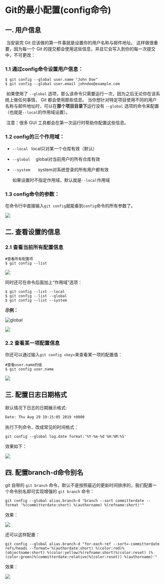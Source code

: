 # Git的最小配置(config命令)

## 一. 用户信息

​	当安装完 Git 应该做的第一件事就是设置你的用户名称与邮件地址。 这样做很重要，因为每一个 Git 的提交都会使用这些信息，并且它会写入到你的每一次提交中，不可更改：

### 1.1 通过config命令设置用户信息：

```console
$ git config --global user.name "John Doe"
$ git config --global user.email johndoe@example.com
```

​	 如果使用了 `--global` 选项，那么该命令只需要运行一次，因为之后无论你在该系统上做任何事情， Git 都会使用那些信息。 当你想针对特定项目使用不同的用户名称与邮件地址时，可以在**那个项目目录下**运行没有 `--global` 选项的命令来配置（也就是`--local`的作用域设置）。

​	注意：很多 GUI 工具都会在第一次运行时帮助你配置这些信息。

### 1.2 config的三个作用域：

- `--local `    local只对某一个仓库有效（默认）

- `--global  `   global对当前用户的所有仓库有效

- `--system   `  system对系统登录的所有用户都有效

  如果设置时不指定作用域，默认就是`--local`作用域 

### 1.3 config命令的参数：	 

​	在命令行中直接输入`git config`就能看到`config`命令的所有参数了。

![](../images/3.png)

## 二. 查看设置的信息

### 2.1 查看当前所有配置信息

```console
#查看所有配置项
$ git config --list
```

![](../images/eaxmple2.png)

同时还可在命令后面加上“作用域”选项：

```she
$ git config --list --local
$ git config --list --global
$ git config --list --system
```

**示例：**

![global](../images/1.png)

![](../images/2.png)

### 2.2 查看某一项配置信息

你还可以通过输入`git config <key>`来查看某一项的配置值：

```shell
#查看user.name的值
$ git config user.name
```

![](../images/eaxmple1.png)

## 三. 配置日志日期格式

默认情况下日志的日期展示格式:

```txt
Date: Thu Aug 29 19:15:05 2019 +0800
```

执行下列命令，改成常见的时间格式：

```shell
git config --global log.date format:'%Y-%m-%d %H:%M:%S'
```

效果如下：

![](../images/89.png)

## 四. 配置branch-d命令别名

git 自带的 `git branch` 命令，默认不是按照最近的更新时间排序的，我们配置一个命令别名即可实现增强的 `git branch` 命令：

```shell
git config --global alias.branch-d "branch --sort committerdate --format '%(committerdate:short) %(authorname) %(refname:short)'"
```

效果：

![](../images/90.png)

还可以这样配置：

```shell
git config --global alias.branch-d "for-each-ref --sort=-committerdate refs/heads --format='%(authordate:short) %(color:red)%(objectname:short) %(color:yellow)%(refname:short)%(color:reset) (%(color:green)%(committerdate:relative)%(color:reset)) %(authorname)'"
```

效果：

![](../images/91.png)

